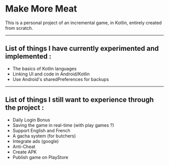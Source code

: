 # Make More Meat

This is a personal project of an incremental game, in Kotlin, entirely created from scratch.

---------

## List of things I have currently experimented and implemented :

* The basics of Kotlin languages
* Linking UI and code in Android/Kotlin
* Use Android's sharedPreferences for backups

---------

## List of things I still want to experience through the project :

* Daily Login Bonus
* Saving the game in real-time (with play games ?)
* Support English and French
* A gacha system (for butchers)
* Integrate ads (google)
* Anti-Cheat
* Create APK
* Publish game on PlayStore